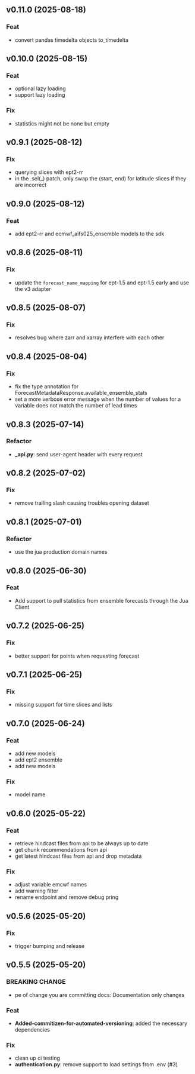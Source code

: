 ## v0.11.0 (2025-08-18)

### Feat

- convert pandas timedelta objects to_timedelta

## v0.10.0 (2025-08-15)

### Feat

- optional lazy loading
- support lazy loading

### Fix

- statistics might not be none but empty

## v0.9.1 (2025-08-12)

### Fix

- querying slices with ept2-rr
- in the .sel(_) patch, only swap the (start, end) for latitude slices if they are incorrect

## v0.9.0 (2025-08-12)

### Feat

- add ept2-rr and ecmwf_aifs025_ensemble models to the sdk

## v0.8.6 (2025-08-11)

### Fix

- update the `forecast_name_mapping` for ept-1.5 and ept-1.5 early and use the v3 adapter

## v0.8.5 (2025-08-07)

### Fix

- resolves bug where zarr and xarray interfere with each other

## v0.8.4 (2025-08-04)

### Fix

- fix the type annotation for ForecastMetadataResponse.available_ensemble_stats
- set a more verbose error message when the number of values for a variable does not match the number of lead times

## v0.8.3 (2025-07-14)

### Refactor

- **_api.py**: send user-agent header with every request

## v0.8.2 (2025-07-02)

### Fix

- remove trailing slash causing troubles opening dataset

## v0.8.1 (2025-07-01)

### Refactor

- use the jua production domain names

## v0.8.0 (2025-06-30)

### Feat

- Add support to pull statistics from ensemble forecasts through the Jua Client

## v0.7.2 (2025-06-25)

### Fix

- better support for points when requesting forecast

## v0.7.1 (2025-06-25)

### Fix

- missing support for time slices and lists

## v0.7.0 (2025-06-24)

### Feat

- add new models
- add ept2 ensemble
- add new models

### Fix

- model name

## v0.6.0 (2025-05-22)

### Feat

- retrieve hindcast files from api to be always up to date
- get chunk recommendations from api
- get latest hindcast files from api and drop metadata

### Fix

- adjust variable emcwf names
- add warning filter
- rename endpoint and remove debug pring

## v0.5.6 (2025-05-20)

### Fix

- trigger bumping and release

## v0.5.5 (2025-05-20)

### BREAKING CHANGE

- pe of change you are committing docs: Documentation only changes

### Feat

- **Added-commitizen-for-automated-versioning**: added the necessary dependencies

### Fix

- clean up ci testing
- **authentication.py**: remove support to load settings from .env (#3)
